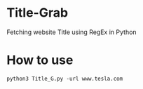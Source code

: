 # Title-Grab
Fetching website Title using RegEx in Python

# How to use
```
python3 Title_G.py -url www.tesla.com
```
